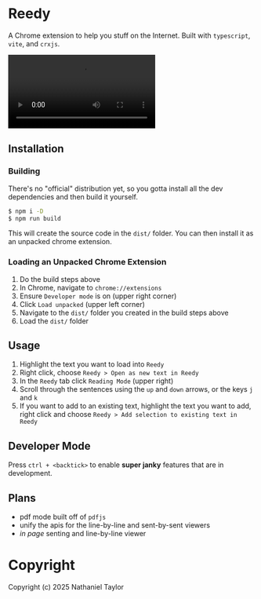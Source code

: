 # Reedy
A Chrome extension to help you stuff on the Internet. Built with `typescript`, `vite`, and `crxjs`.

![gif](demo.mov)

## Installation
### Building
There's no "official" distribution yet, so you gotta install all the dev dependencies and then build it yourself.
```sh
$ npm i -D
$ npm run build
```
This will create the source code in the `dist/` folder. You can then install it as an unpacked chrome extension. 

### Loading an Unpacked Chrome Extension
1. Do the build steps above
1. In Chrome, navigate to `chrome://extensions`
1. Ensure `Developer mode` is on (upper right corner)
1. Click `Load unpacked` (upper left corner)
1. Navigate to the `dist/` folder you created in the build steps above
1. Load the `dist/` folder

## Usage
1. Highlight the text you want to load into `Reedy`
1. Right click, choose `Reedy > Open as new text in Reedy`
1. In the `Reedy` tab click `Reading Mode` (upper right) 
1. Scroll through the sentences using the `up` and `down` arrows, or the keys `j` and `k` 
1. If you want to add to an existing text, highlight the text you want to add, right click and choose `Reedy > Add selection to existing text in Reedy`

## Developer Mode
Press `ctrl + <backtick>` to enable **super janky** features that are in development.

## Plans
* pdf mode built off of `pdfjs`
* unify the apis for the line-by-line and sent-by-sent viewers
* *in page* senting and line-by-line viewer

# Copyright
Copyright (c) 2025 Nathaniel Taylor
